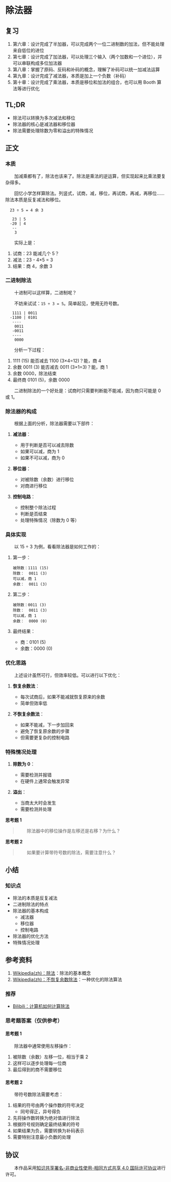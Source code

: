 # 除法器

## 复习

1. 第六章：设计完成了半加器，可以完成两个一位二进制数的加法，但不能处理来自低位的进位
2. 第七章：设计完成了加法器，可以处理三个输入（两个加数和一个进位），并可以串联构成多位加法器
3. 第八章：掌握了原码、反码和补码的概念，理解了补码可以统一加减法运算
4. 第九章：设计完成了减法器，本质是加上一个负数（补码）
5. 第十章：设计完成了乘法器，本质是移位和加法的组合，也可以用 Booth 算法等进行优化

## TL;DR

- 除法可以转换为多次减法和移位
- 除法器的核心是减法器和移位器
- 除法需要处理除数为零和溢出的特殊情况

## 正文

### 本质

　　加减乘都有了，除法也该来了。除法是乘法的逆运算，但实现起来比乘法要复杂得多。

　　回忆小学怎样算除法。列竖式，试商，减，移位，再试商，再减，再移位……除法本质是反复减法和移位。

```
  23 ÷ 5 = 4 余 3

   23 | 5
  -20 | 4
   --
    3
```

　　实际上是：
1. 试商：23 能减几个 5？
2. 减法：23 - 4×5 = 3
3. 结果：商 4，余数 3

### 二进制除法

　　十进制可以这样算，二进制呢？

　　不妨来试试：`15 ÷ 3 = 5`。简单起见，使用无符号数。

```
   1111 | 0011
  -1100 | 0101
   ----
    0011
   -0011
   ----
    0000
```

　　分析一下过程：
1. 1111 (15) 能否减去 1100 (3×4=12)？能，商 4
2. 余数 0011 (3) 能否减去 0011 (3×1=3)？能，商 1
3. 余数 0000，除法结束
4. 最终商 0101 (5)，余数 0000

　　二进制除法的一个好处是：试商时只需要判断能不能减，因为商只可能是 0 或 1。

### 除法器的构成

　　根据上面的分析，除法器需要以下部件：

1. **减法器**：
   - 用于判断是否可以减去除数
   - 如果可以减，商为 1
   - 如果不可以减，商为 0

2. **移位器**：
   - 对被除数（余数）进行移位
   - 对商进行移位

3. **控制电路**：
   - 控制整个除法过程
   - 判断是否结束
   - 处理特殊情况（除数为 0 等）

### 具体实现

　　以 15 ÷ 3 为例，看看除法器是如何工作的：

1. 第一步：
   ```
   被除数：1111 (15)
   除数：  0011 (3)
   可以减，商 1
   余数：  0011 (3)
   ```

2. 第二步：
   ```
   被除数：0011 (3)
   除数：  0011 (3)
   可以减，商 1
   余数：  0000 (0)
   ```

3. 最终结果：
   - 商：0101 (5)
   - 余数：0000 (0)

### 优化思路

　　上述设计虽然可行，但效率较低。可以进行以下优化：

1. **恢复余数法**：
   - 每次试商后，如果不能减就恢复原来的余数
   - 简单但效率低

2. **不恢复余数法**：
   - 如果不能减，下一步加回来
   - 避免了恢复原余数的步骤
   - 但需要更复杂的控制电路

### 特殊情况处理

1. **除数为 0**：
   - 需要检测并报错
   - 在硬件上通常会触发异常

2. **溢出**：
   - 当商太大时会发生
   - 需要检测并处理

**思考题 1**

> 　　除法器中的移位操作是左移还是右移？为什么？

**思考题 2**

> 　　如果要计算带符号数的除法，需要注意什么？

## 小结

### 知识点

- 除法的本质是反复减法
- 二进制除法的特点
- 除法器的基本构成
  - 减法器
  - 移位器
  - 控制电路
- 除法器的优化方法
- 特殊情况处理

## 参考资料

1. [Wikipedia(zh)：除法](https://zh.wikipedia.org/wiki/%E9%99%A4%E6%B3%95)：除法的基本概念
2. [Wikipedia(zh)：不恢复余数除法](https://zh.wikipedia.org/wiki/%E4%B8%8D%E6%81%A2%E5%A4%8D%E4%BD%99%E6%95%B0%E9%99%A4%E6%B3%95)：一种优化的除法算法

### 推荐

- [Bilibili：计算机如何计算除法](https://www.bilibili.com/video/BV1Jb4y1x7Dw/)

### 思考题答案（仅供参考）

#### 思考题 1

　　除法器中通常使用左移操作：
1. 被除数（余数）左移一位，相当于乘 2
2. 这样可以逐步处理每一位商
3. 最后得到的商不需要移位

#### 思考题 2

　　带符号数除法需要考虑：
1. 结果的符号由两个操作数的符号决定
   - 同号得正，异号得负
2. 先将操作数转换为绝对值进行除法
3. 根据符号规则确定最终结果的符号
4. 如果结果为负，需要转换为补码表示
5. 需要特别注意最小负数的处理

## 协议

　　本作品采用[知识共享署名-非商业性使用-相同方式共享 4.0 国际许可协议](https://creativecommons.org/licenses/by-nc-sa/4.0/deed.zh)进行许可。

